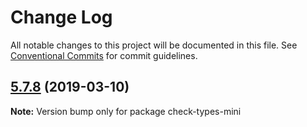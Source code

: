 # Change Log

All notable changes to this project will be documented in this file.
See [Conventional Commits](https://conventionalcommits.org) for commit guidelines.

## [5.7.8](https://gitlab.com/codsen/codsen/compare/check-types-mini@5.7.6...check-types-mini@5.7.8) (2019-03-10)

**Note:** Version bump only for package check-types-mini
